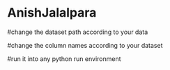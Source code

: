 # AnishJalalpara

#change the dataset path according to your data

#change the column names according to your dataset

#run it into any python run environment 

